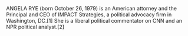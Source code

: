 ANGELA RYE (born October 26, 1979) is an American attorney and the Principal and CEO of IMPACT Strategies, a political advocacy firm in Washington, DC.[1] She is a liberal political commentator on CNN and an NPR political analyst.[2]
